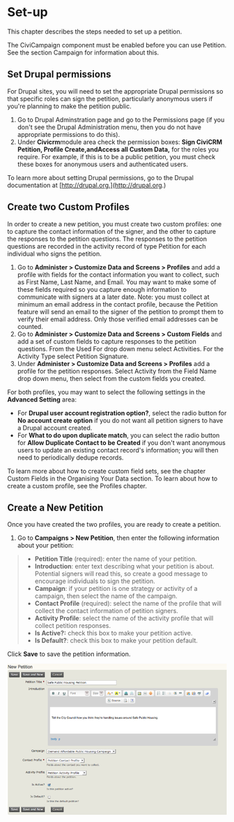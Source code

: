 Set-up
======

This chapter describes the steps needed to set up a petition.

The CiviCampaign component must be enabled before you can use Petition.
See the section Campaign for information about this.

Set Drupal permissions
----------------------

For Drupal sites, you will need to set the appropriate Drupal
permissions so that specific roles can sign the petition, particularly
anonymous users if you're planning to make the petition public.

1.  Go to Drupal Adminstration page and go to the Permissions page (if
    you don't see the Drupal Administration menu, then you do not have
    appropriate permissions to do this).
2.  Under **Civicrm**module area check the permission boxes: **Sign
    CiviCRM Petition, Profile Create,**and**Access all Custom Data,**
    for the roles you require. For example, if this is to be a public
    petition, you must check these boxes for anonymous users and
    authenticated users.

To learn more about setting Drupal permissions, go to the Drupal
documentation at [http://drupal.org.](http://drupal.org.)

Create two Custom Profiles
--------------------------

In order to create a new petition, you must create two custom profiles:
one to capture the contact information of the signer, and the other to
capture the responses to the petition questions. The responses to the
petition questions are recorded in the activity record of type Petition
for each individual who signs the petition.

1.  Go to **Administer > Customize Data and Screens > Profiles** and add
    a profile with fields for the contact information you want to
    collect, such as First Name, Last Name, and Email. You may want to
    make some of these fields required so you capture enough information
    to communicate with signers at a later date. Note: you must collect
    at minimum an email address in the contact profile, because the
    Petition feature will send an email to the signer of the petition to
    prompt them to verify their email address. Only those verified email
    addresses can be counted.
2.  Go to **Administer > Customize Data and Screens > Custom Fields** and
    add a set of custom fields to capture responses to the petition
    questions. From the Used For drop down menu select Activities. For
    the Activity Type select Petition Signature.
3.  Under **Administer > Customize Data and Screens > Profiles** add a
    profile for the petition responses. Select Activity from the Field
    Name drop down menu, then select from the custom fields you created.
    

For both profiles, you may want to select the following settings in the
**Advanced Setting** area:

-   For **Drupal user account registration option?**, select the radio
    button for **No account create option** if you do not want all
    petition signers to have a Drupal account created.
-   For **What to do upon duplicate match**, you can select the radio
    button for **Allow Duplicate Contact to be Created** if you don't
    want anonymous users to update an existing contact record's
    information; you will then need to periodically dedupe records.

To learn more about how to create custom field sets, see the chapter
Custom Fields in the Organising Your Data section. To learn about how to
create a custom profile, see the Profiles chapter.

Create a New Petition
---------------------

Once you have created the two profiles, you are ready to create a
petition.

1.  Go to **Campaigns > New Petition**, then enter the following
    information about your petition: 

> -   **Petition Title** (required): enter the name of your petition.
> -   **Introduction**: enter text describing what your petition is
>     about. Potential signers will read this, so create a good message
>     to encourage individuals to sign the petition.
> -   **Campaign**: if your petition is one strategy or activity of a
>     campaign, then select the name of the campaign.
> -   **Contact Profile** (required): select the name of the profile
>     that will collect the contact information of petition signers.
> -   **Activity Profile**: select the name of the activity profile that
>     will collect petition responses.
> -   **Is Active?:** check this box to make your petition active.
> -   **Is Default?**: check this box to make your petition default.

Click **Save** to save the petition information.

![](/images/petition_new.png)
